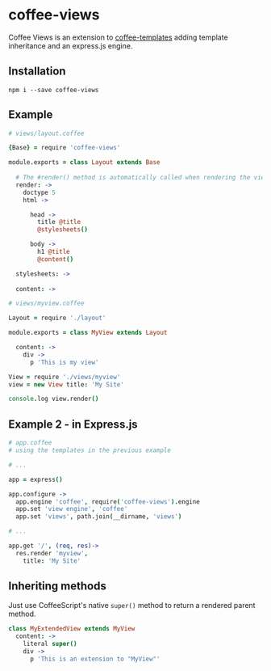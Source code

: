 coffee-views
============

Coffee Views is an extension to [coffee-templates](https://github.com/mikesmullin/coffee-templates) adding template inheritance and an express.js engine.

Installation
------------

`npm i --save coffee-views`

Example
-------

```coffee
# views/layout.coffee

{Base} = require 'coffee-views'

module.exports = class Layout extends Base
  
  # The #render() method is automatically called when rendering the view
  render: ->
    doctype 5
    html ->

      head ->
        title @title
        @stylesheets()

      body ->
        h1 @title
        @content()

  stylesheets: ->
  
  content: ->
```

```coffee
# views/myview.coffee

Layout = require './layout'

module.exports = class MyView extends Layout

  content: ->
    div ->
      p 'This is my view'
```

```coffee
View = require './views/myview'
view = new View title: 'My Site'

console.log view.render()
```

Example 2 - in Express.js
-------------------------

```coffee
# app.coffee
# using the templates in the previous example

# ...

app = express()

app.configure ->
  app.engine 'coffee', require('coffee-views').engine
  app.set 'view engine', 'coffee'
  app.set 'views', path.join(__dirname, 'views')

# ...

app.get '/', (req, res)->
  res.render 'myview',
    title: 'My Site'
```

Inheriting methods
------------------

Just use CoffeeScript's native `super()` method to return a rendered parent method.

```coffee
class MyExtendedView extends MyView
  content: ->
    literal super()
    div ->
      p 'This is an extension to "MyView"'
```

